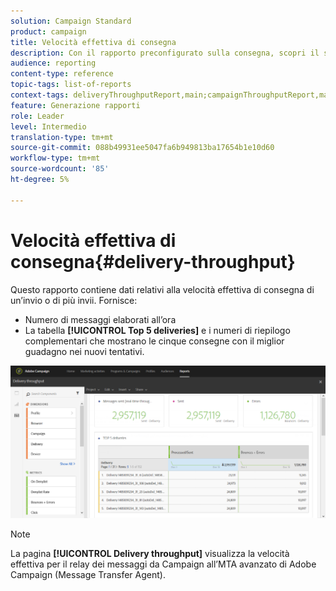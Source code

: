 ```yaml
---
solution: Campaign Standard
product: campaign
title: Velocità effettiva di consegna
description: Con il rapporto preconfigurato sulla consegna, scopri il successo della consegna.
audience: reporting
content-type: reference
topic-tags: list-of-reports
context-tags: deliveryThroughputReport,main;campaignThroughputReport,main;programThroughputReport,main
feature: Generazione rapporti
role: Leader
level: Intermedio
translation-type: tm+mt
source-git-commit: 088b49931ee5047fa6b949813ba17654b1e10d60
workflow-type: tm+mt
source-wordcount: '85'
ht-degree: 5%

---
```



# Velocità effettiva di consegna{#delivery-throughput}

Questo rapporto contiene dati relativi alla velocità effettiva di consegna di un’invio o di più invii. Fornisce:

* Numero di messaggi elaborati all’ora
* La tabella **[!UICONTROL Top 5 deliveries]** e i numeri di riepilogo complementari che mostrano le cinque consegne con il miglior guadagno nei nuovi tentativi.

![](assets/delivery_reports_1.png)

>[!NOTE]
>
>La pagina **[!UICONTROL Delivery throughput]** visualizza la velocità effettiva per il relay dei messaggi da Campaign all’MTA avanzato di Adobe Campaign (Message Transfer Agent).
